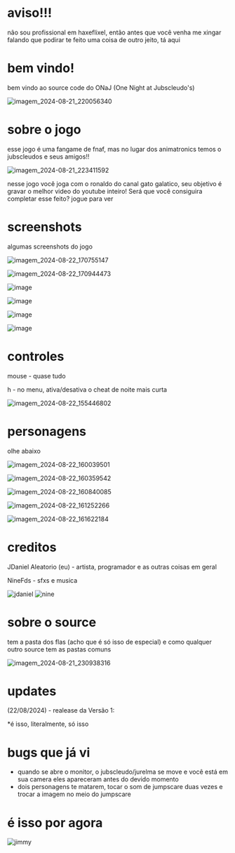 # aviso!!!
não sou profissional em haxeflixel, então antes que você venha me xingar falando que podirar te feito
uma coisa de outro jeito, tá aqui

# bem vindo!
bem vindo ao source code do ONaJ (One Night at Jubscleudo's) 

![imagem_2024-08-21_220056340](https://github.com/user-attachments/assets/e0684d33-3746-466c-9867-586ef33faadf)

# sobre o jogo
esse jogo é uma fangame de fnaf, mas no lugar dos animatronics temos o jubscleudos e seus amigos!!

![imagem_2024-08-21_223411592](https://github.com/user-attachments/assets/f2995029-6346-4ba8-a3c6-54b1fd369391)

nesse jogo você joga com o ronaldo do canal gato galatico, seu objetivo é gravar o melhor video do youtube inteiro!
Será que você consiguira completar esse feito? jogue para ver

# screenshots
algumas screenshots do jogo

![imagem_2024-08-22_170755147](https://github.com/user-attachments/assets/336db67f-f1d1-4513-9f49-0fdb577b1144)

![imagem_2024-08-22_170944473](https://github.com/user-attachments/assets/ba7cdfa3-692d-4a65-bee9-9854d9c4fb65)

![image](https://github.com/user-attachments/assets/4bd043e3-f68c-45fb-b8fe-ab711d59e544)

![image](https://github.com/user-attachments/assets/8a617acc-bb5b-4a91-9ab7-17d1c1331958)

![image](https://github.com/user-attachments/assets/dfdb7fd8-989e-433d-9eab-c33bd6c631f1)

![image](https://github.com/user-attachments/assets/fa0b0ec2-cf9f-49ce-9556-df3be7ce66f9)

# controles
mouse - quase tudo

h - no menu, ativa/desativa o cheat de noite mais curta

![imagem_2024-08-22_155446802](https://github.com/user-attachments/assets/b69c89c4-5508-4f69-81cf-6ed220318f9c)

# personagens

olhe abaixo

![imagem_2024-08-22_160039501](https://github.com/user-attachments/assets/5181903d-17a8-4d21-9861-87e178024734)

![imagem_2024-08-22_160359542](https://github.com/user-attachments/assets/09517775-35a2-4275-bb72-a46869bbb8df)

![imagem_2024-08-22_160840085](https://github.com/user-attachments/assets/7ad3729c-c906-4a96-9d11-e50c611093d1)

![imagem_2024-08-22_161252266](https://github.com/user-attachments/assets/8f19f72d-cf34-4998-939e-7af6926cefa6)

![imagem_2024-08-22_161622184](https://github.com/user-attachments/assets/097506ce-11da-4333-8281-7871080b4618)

# creditos
JDaniel Aleatorio (eu) - artista, programador e as outras coisas em geral

NineFds - sfxs e musica

![jdaniel](https://github.com/user-attachments/assets/f4310298-5cef-48ae-8873-d354be99490d)
![nine](https://github.com/user-attachments/assets/515e52ca-c7b7-46d0-9a08-580e669414c2)

# sobre o source
tem a pasta dos flas (acho que é só isso de especial) e como qualquer outro source tem as pastas comuns

![imagem_2024-08-21_230938316](https://github.com/user-attachments/assets/f3d50833-a692-421c-a271-36efefbb0224)

# updates
(22/08/2024) - realease da Versão 1:

*é isso, literalmente, só isso

# bugs que já vi
* quando se abre o monitor, o jubscleudo/jurelma se move e você está em sua camera eles apareceram antes do devido momento
* dois personagens te matarem, tocar o som de jumpscare duas vezes e trocar a imagem no meio do jumpscare

# é isso por agora
![jimmy](https://github.com/user-attachments/assets/9b47d8c7-79ab-4343-ad79-3924946c485c)

